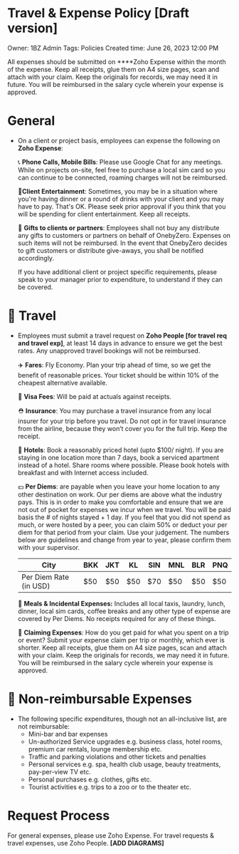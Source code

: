 # Travel & Expense Policy [Draft version]

Owner: 1BZ Admin
Tags: Policies
Created time: June 26, 2023 12:00 PM

All expenses should be submitted on ****Zoho Expense within the month of the expense. Keep all receipts, glue them on A4 size pages, scan and attach with your claim. Keep the originals for records, we may need it in future. You will be reimbursed in the salary cycle wherein your expense is approved.

# General

- On a client or project basis, employees can expense the following on **Zoho Expense**:
    
    📞 **Phone Calls, Mobile Bills**: Please use Google Chat for any meetings. While on projects on-site, feel free to purchase a local sim card so you can continue to be connected, roaming charges will not be reimbursed.
    
    🍴**Client Entertainment**: Sometimes, you may be in a situation where you're having dinner or a round of drinks with your client and you may have to pay. That's OK. Please seek prior approval if you think that you will be spending for client entertainment. Keep all receipts.
    
    🎁 **Gifts to clients or partners**: Employees shall not buy any distribute any gifts to customers or partners on behalf of OnebyZero. Expenses on such items will not be reimbursed. In the event that OnebyZero decides to gift customers or distribute give-aways, you shall be notified accordingly.
    
    If you have additional client or project specific requirements, please speak to your manager prior to expenditure, to understand if they can be covered.
    

# 🧳 Travel

- Employees must submit a travel request on **Zoho People [for travel req and travel exp]**, at least 14 days in advance to ensure we get the best rates. Any unapproved travel bookings will not be reimbursed.
    
    ✈️ **Fares**: Fly Economy. Plan your trip ahead of time, so we get the benefit of reasonable prices. Your ticket should be within 10% of the cheapest alternative available. 
    
    🛂 **Visa Fees**: Will be paid at actuals against receipts.
    
    ⛑️ **Insurance**: You may purchase a travel insurance from any local insurer for your trip before you travel. Do not opt in for travel insurance from the airline, because they won’t cover you for the full trip. Keep the receipt.
    
    🏨 **Hotels**: Book a reasonably priced hotel (upto $100/ night). If you are staying in one location more than 7 days, book a serviced apartment instead of a hotel. Share rooms where possible. Please book hotels with breakfast and with Internet access included. 
    
    💵 **Per Diems**: are payable when you leave your home location to any other destination on work. Our per diems are above what the industry pays. This is in order to make you comfortable and ensure that we are not out of pocket for expenses we incur when we travel. You will be paid basis the # of nights stayed + 1 day. If you feel that you did not spend as much, or were hosted by a peer, you can claim 50% or deduct your per diem for that period from your claim. Use your judgement. The numbers below are guidelines and change from year to year, please confirm them with your supervisor.
    
    | City | BKK | JKT | KL | SIN | MNL | BLR | PNQ |
    | --- | --- | --- | --- | --- | --- | --- | --- |
    | Per Diem Rate (in USD) | $50 | $50 | $50 | $70 | $50 | $50 | $50 |
    
    🍜 **Meals & Incidental Expenses:** Includes all local taxis, laundry, lunch, dinner, local sim cards, coffee breaks and any other type of expense are covered by Per Diems. No receipts required for any of these things.
    
    🧾 **Claiming Expenses**: How do you get paid for what you spent on a trip or event? Submit your expense claim per trip or monthly, which ever is shorter. Keep all receipts, glue them on A4 size pages, scan and attach with your claim. Keep the originals for records, we may need it in future. You will be reimbursed in the salary cycle wherein your expense is approved.
    

# 🚫 Non-reimbursable Expenses

- The following specific expenditures, though not an all-inclusive list, are not reimbursable:
    - Mini-bar and bar expenses
    - Un-authorized Service upgrades e.g. business class, hotel rooms, premium car rentals, lounge membership etc.
    - Traffic and parking violations and other tickets and penalties
    - Personal services e.g. spa, health club usage, beauty treatments, pay-per-view TV etc.
    - Personal purchases e.g. clothes, gifts etc.
    - Tourist activities e.g. trips to a zoo or to the theater etc.

# Request Process

For general expenses, please use Zoho Expense. For travel requests & travel expenses, use Zoho People. **[ADD DIAGRAMS]**